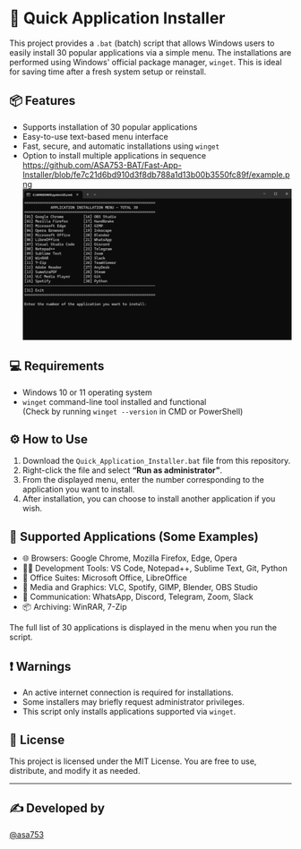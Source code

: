 # 🚀 Quick Application Installer

This project provides a `.bat` (batch) script that allows Windows users to easily install 30 popular applications via a simple menu. The installations are performed using Windows' official package manager, `winget`. This is ideal for saving time after a fresh system setup or reinstall.

## 📦 Features

- Supports installation of 30 popular applications
- Easy-to-use text-based menu interface
- Fast, secure, and automatic installations using `winget`
- Option to install multiple applications in sequence
https://github.com/ASA753-BAT/Fast-App-Installer/blob/fe7c21d6bd910d3f8db788a1d13b00b3550fc89f/example.png
![Fast App Installer](https://github.com/ASA753-BAT/Fast-App-Installer/blob/fe7c21d6bd910d3f8db788a1d13b00b3550fc89f/example.png)
## 💻 Requirements

- Windows 10 or 11 operating system
- `winget` command-line tool installed and functional  
  (Check by running `winget --version` in CMD or PowerShell)

## ⚙️ How to Use

1. Download the `Quick_Application_Installer.bat` file from this repository.
2. Right-click the file and select **“Run as administrator”**.
3. From the displayed menu, enter the number corresponding to the application you want to install.
4. After installation, you can choose to install another application if you wish.

## 📃 Supported Applications (Some Examples)

- 🌐 Browsers: Google Chrome, Mozilla Firefox, Edge, Opera
- 🧑‍💻 Development Tools: VS Code, Notepad++, Sublime Text, Git, Python
- 📂 Office Suites: Microsoft Office, LibreOffice
- 🎵 Media and Graphics: VLC, Spotify, GIMP, Blender, OBS Studio
- 💬 Communication: WhatsApp, Discord, Telegram, Zoom, Slack
- 📦 Archiving: WinRAR, 7-Zip

The full list of 30 applications is displayed in the menu when you run the script.

## ❗ Warnings

- An active internet connection is required for installations.
- Some installers may briefly request administrator privileges.
- This script only installs applications supported via `winget`.

## 📄 License

This project is licensed under the MIT License. You are free to use, distribute, and modify it as needed.

---

## ✍️ Developed by

[@asa753](https://github.com/ASA753-BAT)
